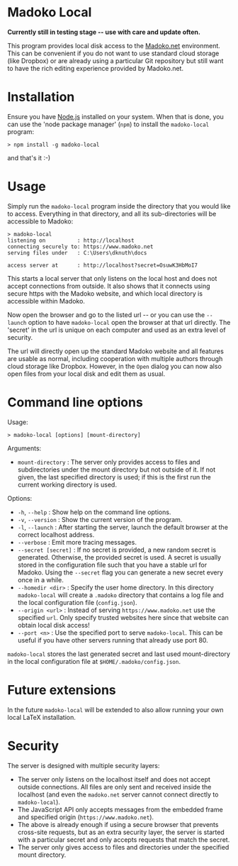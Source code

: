 <!--meta
Title 	  	: Madoko Local
Author      : Daan Leijen
-->

# Madoko Local

**Currently still in testing stage -- use with care and update often.**

This program provides local disk access to the [Madoko.net] environment.
This can be convenient if you do not want to use
standard cloud storage (like Dropbox) or are already using
a particular Git repository but still want to have the
rich editing experience provided by Madoko.net.

# Installation

Ensure you have [Node.js] installed on your system. When that
is done, you can use the 'node package manager' (`npm`) to install
the `madoko-local` program:
```
> npm install -g madoko-local
```
and that's it :-) 

# Usage

Simply run the `madoko-local` program inside the directory that you would
like to access. Everything in that directory, and all its sub-directories
will be accessible to Madoko:
```
> madoko-local
listening on          : http://localhost
connecting securely to: https://www.madoko.net
serving files under   : C:\Users\dknuth\docs

access server at      : http://localhost?secret=OsuwK3HbMoI7
```
This starts a local server that only listens on the local host
and does not accept connections from outside. It also shows 
that it connects using secure https with the Madoko website, and
which local directory is accessible within Madoko.

Now open the browser and go to the listed url -- or you can use the
`--launch` option to have `madoko-local` open the browser at that url
directly. The 'secret' in the url is unique on each computer and used as
an extra level of security. 

The url will directly open up the standard Madoko website
and all features are usable as normal, including cooperation
with multiple authors through cloud storage like Dropbox.
However, in the `Open` dialog you can now also open files
from your local disk and edit them as usual. 

# Command line options

Usage:

``` { font-weight=bold }
> madoko-local [options] [mount-directory]
```

Arguments:

* `mount-directory` 
  : The server only provides access to files and
    subdirectories under the mount directory but not outside of it. If not
    given, the last specified directory is used; if this is the first run
    the current working directory is used.

Options:

* `-h`, `--help`
  : Show help on the command line     options.
* `-v`, `--version`
  : Show the current version of the program.
* `-l`, `--launch`
  : After starting the server, launch the default browser
    at the correct localhost address.
* `--verbose`
  : Emit more tracing messages.
* `--secret [secret]`
  : If no secret is provided, a new random secret is
    generated. Otherwise, the provided secret is used.
    A secret is usually stored in the configuration file
    such that you have a stable url for Madoko. Using the
    `--secret` flag you can generate a new secret every
    once in a while.
* `--homedir <dir>`
  : Specify the user home directory. In this directory
    `madoko-local` will create a `.madoko` directory
    that contains a log file and the local configuration
    file (`config.json`).    
* `--origin <url>`
  : Instead of serving `https://www.madoko.net` use the
    specified `url`. Only specify trusted websites here
    since that website can obtain local disk access!    
* `--port <n>`
  : Use the specified port to serve `madoko-local`. 
    This can be useful if you have other servers running that 
    already use port 80.

`madoko-local` stores the last generated secret and 
last used mount-directory in the local configuration
file at `$HOME/.madoko/config.json`. 

# Future extensions

In the future `madoko-local` will be extended to also allow running
your own local LaTeX installation.

# Security

The server is designed with multiple security layers:

* The server only listens on the localhost itself and does
  not accept outside connections. All files are only sent
  and received inside the localhost (and even the
  `madoko.net` server cannot connect directly to `madoko-local`).
* The JavaScript API only accepts messages from the embedded
  frame and specified origin (`https://www.madoko.net`).
* The above is already enough if using a secure browser that prevents
  cross-site requests, but as an extra security layer, the server is
  started with a particular secret and only accepts requests that match
  the secret.
* The server only gives access to files and directories under the specified
  mount directory.


[Madoko.net]: https://www.madoko.net  "Madoko"
[Node.js]: http://nodejs.org "Node.JS"